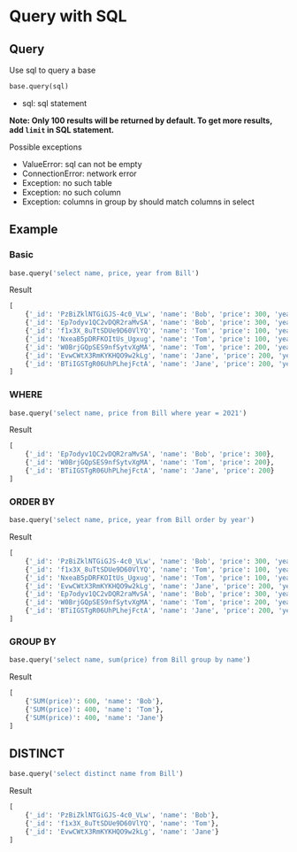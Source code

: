 # Query with SQL

## Query

Use sql to query a base

```python
base.query(sql)
```

* sql: sql statement

**Note: Only 100 results will be returned by default. To get more results, add `limit` in SQL statement.**

Possible exceptions

* ValueError: sql can not be empty
* ConnectionError: network error
* Exception: no such table
* Exception: no such column
* Exception: columns in group by should match columns in select


## Example

### Basic

```python
base.query('select name, price, year from Bill')
```

Result

```python
[
    {'_id': 'PzBiZklNTGiGJS-4c0_VLw', 'name': 'Bob', 'price': 300, 'year': 2019},
    {'_id': 'Ep7odyv1QC2vDQR2raMvSA', 'name': 'Bob', 'price': 300, 'year': 2021},
    {'_id': 'f1x3X_8uTtSDUe9D60VlYQ', 'name': 'Tom', 'price': 100, 'year': 2019},
    {'_id': 'NxeaB5pDRFKOItUs_Ugxug', 'name': 'Tom', 'price': 100, 'year': 2020},
    {'_id': 'W0BrjGQpSES9nfSytvXgMA', 'name': 'Tom', 'price': 200, 'year': 2021},
    {'_id': 'EvwCWtX3RmKYKHQO9w2kLg', 'name': 'Jane', 'price': 200, 'year': 2020},
    {'_id': 'BTiIGSTgR06UhPLhejFctA', 'name': 'Jane', 'price': 200, 'year': 2021}
]
```


### WHERE

```python
base.query('select name, price from Bill where year = 2021')
```

Result

```python
[
    {'_id': 'Ep7odyv1QC2vDQR2raMvSA', 'name': 'Bob', 'price': 300},
    {'_id': 'W0BrjGQpSES9nfSytvXgMA', 'name': 'Tom', 'price': 200},
    {'_id': 'BTiIGSTgR06UhPLhejFctA', 'name': 'Jane', 'price': 200}
]
```

### ORDER BY

```python
base.query('select name, price, year from Bill order by year')
```

Result

```python
[
    {'_id': 'PzBiZklNTGiGJS-4c0_VLw', 'name': 'Bob', 'price': 300, 'year': 2019},
    {'_id': 'f1x3X_8uTtSDUe9D60VlYQ', 'name': 'Tom', 'price': 100, 'year': 2019},
    {'_id': 'NxeaB5pDRFKOItUs_Ugxug', 'name': 'Tom', 'price': 100, 'year': 2020},
    {'_id': 'EvwCWtX3RmKYKHQO9w2kLg', 'name': 'Jane', 'price': 200, 'year': 2020},
    {'_id': 'Ep7odyv1QC2vDQR2raMvSA', 'name': 'Bob', 'price': 300, 'year': 2021},
    {'_id': 'W0BrjGQpSES9nfSytvXgMA', 'name': 'Tom', 'price': 200, 'year': 2021},
    {'_id': 'BTiIGSTgR06UhPLhejFctA', 'name': 'Jane', 'price': 200, 'year': 2021}
]
```

### GROUP BY

```python
base.query('select name, sum(price) from Bill group by name')
```

Result

```python
[
    {'SUM(price)': 600, 'name': 'Bob'},
    {'SUM(price)': 400, 'name': 'Tom'},
    {'SUM(price)': 400, 'name': 'Jane'}
]
```

## DISTINCT

```python
base.query('select distinct name from Bill')
```

Result

```python
[
    {'_id': 'PzBiZklNTGiGJS-4c0_VLw', 'name': 'Bob'},
    {'_id': 'f1x3X_8uTtSDUe9D60VlYQ', 'name': 'Tom'},
    {'_id': 'EvwCWtX3RmKYKHQO9w2kLg', 'name': 'Jane'}
]
```

